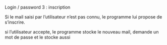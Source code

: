 Login / password 3 : inscription

Si le mail saisi par l’utilisateur n’est pas connu, le programme lui propose de s’inscrire.

si l’utilisateur accepte, le programme stocke le nouveau mail, demande un mot de passe et le stocke aussi
